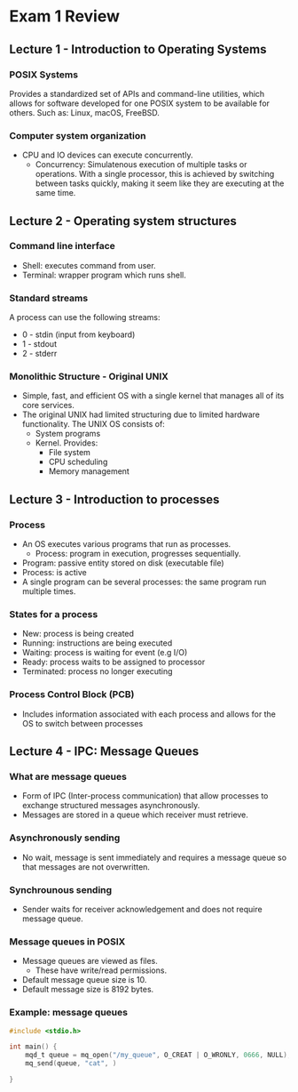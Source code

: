 # Exam 1 Review

## Lecture 1 - Introduction to Operating Systems

### POSIX Systems
Provides a standardized set of APIs and command-line utilities, which allows for software developed for one POSIX system to be available for others. Such as: Linux, macOS, FreeBSD. 

### Computer system organization
- CPU and IO devices can execute concurrently.
    - Concurrency: Simulatenous execution of multiple tasks or operations. With a single processor, this is achieved by switching between tasks quickly, making it seem like they are executing at the same time.


## Lecture 2 - Operating system structures

### Command line interface
- Shell: executes command from user.
- Terminal: wrapper program which runs shell.

### Standard streams
A process can use the following streams:
- 0 - stdin (input from keyboard)
- 1 - stdout
- 2 - stderr

### Monolithic Structure - Original UNIX
- Simple, fast, and efficient OS with a single kernel that manages all of its core services.
- The original UNIX had limited structuring due to limited hardware functionality. The UNIX OS consists of:
    - System programs
    - Kernel. Provides:
        - File system
        - CPU scheduling
        - Memory management


## Lecture 3 - Introduction to processes

### Process
- An OS executes various programs that run as processes.
    - Process: program in execution, progresses sequentially.
- Program: passive entity stored on disk (executable file)
- Process: is active
- A single program can be several processes: the same program run multiple times.

### States for a process
- New: process is being created
- Running: instructions are being executed
- Waiting: process is waiting for event (e.g I/O)
- Ready: process waits to be assigned to processor
- Terminated: process no longer executing

### Process Control Block (PCB)
- Includes information associated with each process and allows for the OS to switch between processes

## Lecture 4 - IPC: Message Queues

### What are message queues
- Form of IPC (Inter-process communication) that allow processes to exchange structured messages asynchronously.
- Messages are stored in a queue which receiver must retrieve.

### Asynchronously sending
- No wait, message is sent immediately and requires a message queue so that messages are not overwritten.

### Synchrounous sending
- Sender waits for receiver acknowledgement and does not require message queue.

### Message queues in POSIX
- Message queues are viewed as files.
    - These have write/read permissions.
- Default message queue size is 10.
- Default message size is 8192 bytes.

### Example: message queues
```C
#include <stdio.h>

int main() {
    mqd_t queue = mq_open("/my_queue", O_CREAT | O_WRONLY, 0666, NULL);
    mq_send(queue, "cat", )

}
```

